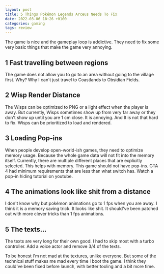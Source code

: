 ```yaml
---
layout: post
title: 5 Things Pokémon Legends Arceus Needs To Fix
date: 2022-03-06 18:26 +0100
categories: gaming
tags: review
---
```

The game is nice and the gameplay loop is addictive. They need to fix some very basic things that make the game very annoying.

## 1 Fast travelling between regions
The game does not allow you to go to an area without going to the village first. Why? Why I can't just travel to Coastlands to Obsidian Fields.

## 2 Wisp Render Distance
The Wisps can be optimized to PNG or a light effect when the player is away. But currently, Wisps sometimes show up from very far away or they don't show up until you are 1 cm close. It is annoying. And It is not that hard to fix. Wisps can be prioritized to load and rendered.

## 3 Loading Pop-ins
When people develop open-world-ish games, they need to optimize memory usage. Because the whole game data will not fit into the memory itself. Currently, there are multiple different places that are explicitly selected. This helps with memory. This game should not have pop-ins. GTA 4 had minimum requirements that are less than what switch has. Watch a pop-in hiding tutorial on youtube.

## 4 The animations look like shit from a distance
I don't know why but pokémon animations go to 1 fps when you are away. I think it is a memory saving trick. It looks like shit. It should've been patched out with more clever tricks than 1 fps animations.

## 5 The texts...
The texts are very long for their own good. I had to skip most with a turbo controller. Add a voice actor and remove 3/4 of the texts.

To be honest I'm not mad at the textures, unlike everyone. But some of the technical stuff makes me mad every time I boot the game. I think they could've been fixed before launch, with better tooling and a bit more time.